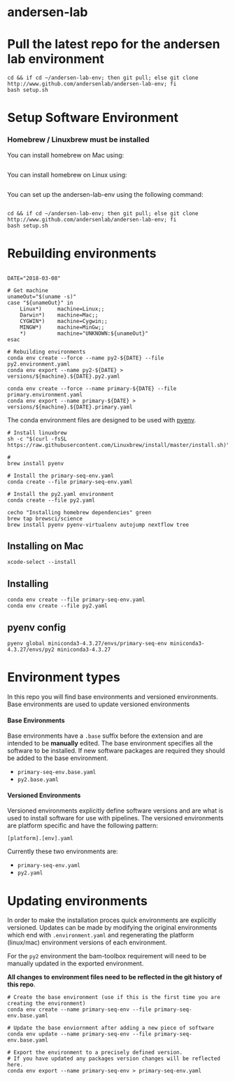 # andersen-lab


# Pull the latest repo for the andersen lab environment
```
cd && if cd ~/andersen-lab-env; then git pull; else git clone http://www.github.com/andersenlab/andersen-lab-env; fi
bash setup.sh
```

# Setup Software Environment

### Homebrew / Linuxbrew must be installed

You can install homebrew on Mac using:

```

```

You can install homebrew on Linux using:

```

```

You can set up the andersen-lab-env using the following command:

```

cd && if cd ~/andersen-lab-env; then git pull; else git clone http://www.github.com/andersenlab/andersen-lab-env; fi
bash setup.sh
```

# Rebuilding environments

```

DATE="2018-03-08"

# Get machine
unameOut="$(uname -s)"
case "${unameOut}" in
    Linux*)     machine=Linux;;
    Darwin*)    machine=Mac;;
    CYGWIN*)    machine=Cygwin;;
    MINGW*)     machine=MinGw;;
    *)          machine="UNKNOWN:${unameOut}"
esac

# Rebuilding environments
conda env create --force --name py2-${DATE} --file py2.environment.yaml
conda env export --name py2-${DATE} > versions/${machine}.${DATE}.py2.yaml

conda env create --force --name primary-${DATE} --file primary.environment.yaml
conda env export --name primary-${DATE} > versions/${machine}.${DATE}.primary.yaml
```

The conda environment files are designed to be used with [pyenv](https://github.com/pyenv/pyenv).

```
# Install linuxbrew
sh -c "$(curl -fsSL https://raw.githubusercontent.com/Linuxbrew/install/master/install.sh)"

#
brew install pyenv

# Install the primary-seq-env.yaml
conda create --file primary-seq-env.yaml

# Install the py2.yaml environment
conda create --file py2.yaml
```

```
cecho "Installing homebrew dependencies" green
brew tap brewsci/science
brew install pyenv pyenv-virtualenv autojump nextflow tree
```

## Installing on Mac

```
xcode-select --install
```

## Installing

```
conda env create --file primary-seq-env.yaml
conda env create --file py2.yaml
```

## pyenv config

```
pyenv global miniconda3-4.3.27/envs/primary-seq-env miniconda3-4.3.27/envs/py2 miniconda3-4.3.27
```

# Environment types

In this repo you will find base environments and versioned environments. Base environments are used to update versioned environments

#### Base Environments

Base environments have a `.base` suffix before the extension and are intended to be __manually__ edited. The base environment specifies all the software to be installed. If new software packages are required they should be added to the base environment.

* `primary-seq-env.base.yaml`
* `py2.base.yaml`

#### Versioned Environments

Versioned environments explicitly define software versions and are what is used to install software for use with pipelines. The versioned environments
are platform specific and have the following pattern:

`[platform].[env].yaml`

Currently these two environments are:

* `primary-seq-env.yaml`
* `py2.yaml`

# Updating environments

In order to make the installation proces quick environments are explicitly versioned. Updates can be made by modifying the original environments which end with `.environment.yaml` and regenerating the platform (linux/mac) environment versions of each environment.

For the `py2` environment the bam-toolbox requirement will need to be manually updated in the exported environment.

__All changes to environment files need to be reflected in the git history of this repo__.

```
# Create the base environment (use if this is the first time you are creating the environment)
conda env create --name primary-seq-env --file primary-seq-env.base.yaml

# Update the base enviornment after adding a new piece of software
conda env update --name primary-seq-env --file primary-seq-env.base.yaml

# Export the environment to a precisely defined version.
# If you have updated any packages version changes will be reflected here.
conda env export --name primary-seq-env > primary-seq-env.yaml
```